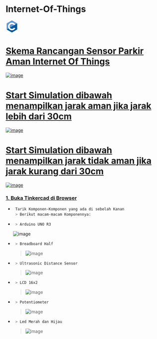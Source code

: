 # Internet-Of-Things
<img src="https://raw.githubusercontent.com/devicons/devicon/master/icons/c/c-original.svg" alt="c" width="40" height="40"/> </a> <a href="https://www.w3schools.com/cpp/" target="_blank">

# Skema Rancangan Sensor Parkir Aman Internet Of Things

![image](https://user-images.githubusercontent.com/72422050/127756881-a8abc765-16a4-4611-aade-3d34dcd24c0e.png)

# Start Simulation dibawah menampilkan jarak aman jika jarak lebih dari 30cm

![image](https://user-images.githubusercontent.com/72422050/127756902-b0fbb863-dc88-4979-a6d2-58b1e616f748.png)

# Start Simulation dibawah menampilkan jarak tidak aman jika jarak kurang dari 30cm
![image](https://user-images.githubusercontent.com/72422050/127757159-b9a60f48-6f02-4930-8273-67e78d1465b4.png)

  ### 1. Buka Tinkercad di Browser

 - ```bash
    Tarik Komponen-Komponen yang ada di sebelah Kanan
    > Berikut macam-macam Komponennya:
   ```
  
 - ```bash
    > Arduino UNO R3
    ```
    ![image](https://user-images.githubusercontent.com/72422050/127757640-0fe34bec-20d9-474a-b1ff-fb4008a17e8d.png)
  
 - ```bash
    > Breadboard Half
    ```
    > ![image](https://user-images.githubusercontent.com/72422050/127757653-1a2456dc-72d1-4df8-b6a8-bd2cbc2d6ab5.png)
  
 - ```bash
    > Ultrasonic Distance Sensor
    ```
    >![image](https://user-images.githubusercontent.com/72422050/127757667-c8e8d6e4-c373-4f01-934c-5f75461154bb.png)

 - ```bash
    > LCD 16x2
    ```
    > ![image](https://user-images.githubusercontent.com/72422050/127757677-09b1f0a5-776c-46eb-b91a-675b6b08cf72.png)
  
 - ```bash
    > Potentiometer
    ```
    > ![image](https://user-images.githubusercontent.com/72422050/127757707-878756e7-0082-4652-b93b-0da49c913ebc.png)

 - ```bash
    > Led Merah dan Hijau
    ```
    > ![image](https://user-images.githubusercontent.com/72422050/127757725-69b07fd8-1ed7-49e7-85d5-077b05e1c3da.png)


